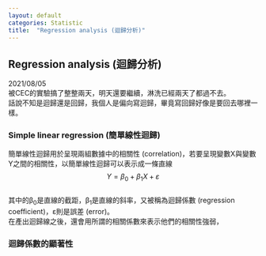 ```yaml
---
layout: default
categories: Statistic
title:  "Regression analysis (迴歸分析)"
---  
```

## Regression analysis (迴歸分析)  
2021/08/05  
被CEC的實驗搞了整整兩天，明天還要繼續，淋洗已經兩天了都過不去。  
話說不知是迴歸還是回歸，我個人是偏向寫迴歸，畢竟寫回歸好像是要回去哪裡一樣。  
  
### Simple linear regression (簡單線性迴歸)  
簡單線性迴歸用於呈現兩組數據中的相關性 (correlation)，若要呈現變數X與變數Y之間的相關性，以簡單線性迴歸可以表示成一條直線  
$$Y = \beta_0+ \beta_1 X + \varepsilon $$  
其中的&beta;<sub>0</sub>是直線的截距，&beta;<sub>1</sub>是直線的斜率，又被稱為迴歸係數 (regression coefficient)，&epsilon;則是誤差 (error)。  
在產出迴歸線之後，還會用所謂的相關係數來表示他們的相關性強弱，
  
### 迴歸係數的顯著性
